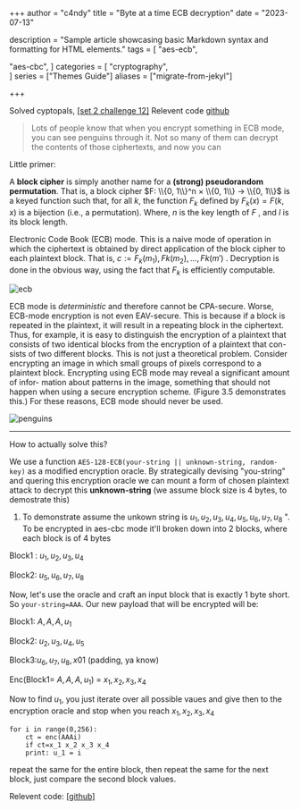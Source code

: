 +++
author = "c4ndy"
title = "Byte at a time ECB decryption"
date = "2023-07-13"


description = "Sample article showcasing basic Markdown syntax and formatting for HTML elements."
tags = [
    "aes-ecb",

"aes-cbc", 
]
categories = [
    "cryptography",    
]
series = ["Themes Guide"]
aliases = ["migrate-from-jekyl"]

+++



Solved cyptopals, [[set 2 challenge 12]](https://cryptopals.com/sets/2/challenges/12)
Relevent code [github](https://github.com/c4ndyfl1p/matasano-cryptopals)


> Lots of people know that when you encrypt something in ECB mode, you can see penguins through it. Not so many of them can decrypt the contents of those ciphertexts, and now you can

Little primer:

A **block cipher** is simply another name for a **(strong) pseudorandom permutation**. That is, a block cipher  $F: \\{0, 1\\}^n × \\{0, 1\\} → \\{0, 1\\}$ is a keyed function such that, for all $k$, the function $F_k$ defined by $F_k(x) = F (k, x)$ is a bijection (i.e., a permutation). Where, $n$ is the key length of $F$ , and $l$ is its block length.

Electronic Code Book (ECB) mode. This is a naive mode of operation in which the ciphertext is obtained by direct application of the block cipher to each plaintext block. That is, $c := F_k (m_1), Fk (m_2 ), . . . , Fk (m' )$ . Decryption is done in the obvious way, using the fact that $F_k$ is efficiently computable.

![ecb](/images/cryptopals/ecb.png)

ECB mode is *deterministic* and therefore cannot be CPA-secure. Worse,
ECB-mode encryption is not even EAV-secure. This is because if a block is
repeated in the plaintext, it will result in a repeating block in the ciphertext.
Thus, for example, it is easy to distinguish the encryption of a plaintext that
consists of two identical blocks from the encryption of a plaintext that con-
sists of two different blocks. This is not just a theoretical problem. Consider
encrypting an image in which small groups of pixels correspond to a plaintext
block. Encrypting using ECB mode may reveal a significant amount of infor-
mation about patterns in the image, something that should not happen when
using a secure encryption scheme. (Figure 3.5 demonstrates this.) For these
reasons, ECB mode should never be used.


![penguins](/images/cryptopals/penguins.png)


----
How to actually solve this?

We use a function `AES-128-ECB(your-string || unknown-string, random-key)` as a modified encryption oracle. By strategically devising "you-string" and quering this encryption oracle we can mount a form of chosen plaintext attack to decrypt this **unknown-string**
(we assume block size is 4 bytes, to demostrate this)

1. To demonstrate assume the unkown string is $u_1, u_2, u_3, u_4, u_5, u_6, u_7, u_8$ ". To be encrypted in aes-cbc mode it'll broken down into 2 blocks, where each block is of 4 bytes

Block1 : $u_1, u_2, u_3, u_4$

Block2:  $u_5, u_6, u_7, u_8$

Now, let's use the oracle and  craft an input block that is exactly 1 byte short. So `your-string=AAA`. Our new payload that will be encrypted will be:

Block1: $A, A, A, u_1$ 

Block2: $u_2, u_3,u_4,u_5$

Block3:$u_6, u_7, u_8, x01$ (padding, ya know)

Enc(Block1= $A, A, A, u_1$) = $x_1, x_2, x_3, x_4$

Now to find $u_1$, you just iterate over all possible vaues and give then to the encryption oracle and stop when you reach $x_1, x_2, x_3, x_4$

```
for i in range(0,256):
	ct = enc(AAAi)
	if ct=x_1 x_2 x_3 x_4
	print: u_1 = i
```

repeat the same for the entire block, then repeat the same for the next block, just compare the second block values. 

Relevent code: [[github]]()